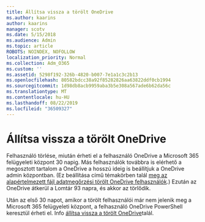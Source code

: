 ```yaml
---
title: Állítsa vissza a törölt OneDrive
ms.author: kaarins
author: kaarins
manager: scotv
ms.date: 5/15/2018
ms.audience: Admin
ms.topic: article
ROBOTS: NOINDEX, NOFOLLOW
localization_priority: Normal
ms.collection: Adm_O365
ms.custom: ''
ms.assetid: 5298f192-326b-4820-b007-7e1a1c3c2b13
ms.openlocfilehash: 80582bdcc38a92f85282826aa63822ddf0cb1994
ms.sourcegitcommit: 1d98db8acb9959aba3b5e308a567ade6b62da56c
ms.translationtype: MT
ms.contentlocale: hu-HU
ms.lasthandoff: 08/22/2019
ms.locfileid: "36509327"
---
```

# <a name="restore-a-deleted-onedrive"></a>Állítsa vissza a törölt OneDrive

Felhasználó törlése, miután érheti el a felhasználó OneDrive a Microsoft 365 felügyeleti központ 30 napig. Más felhasználók továbbra is elérhető a megosztott tartalom a OneDrive a hosszú ideig is beállítjuk a OneDrive admin központban. (Ez beállítása című témakörben talál [meg az alapértelmezett fájl adatmegőrzési törölt OneDrive felhasználók](https://go.microsoft.com/fwlink/?linkid=874267).) Ezután az OneDrive átkerül a Lomtár 93 napra, és akkor az törlődik.
  
Után az első 30 napot, amikor a törölt felhasználói már nem jelenik meg a Microsoft 365 felügyeleti központ, a felhasználó OneDrive PowerShell keresztül érheti el. Info [állítsa vissza a törölt OneDrive](https://go.microsoft.com/fwlink/?linkid=874269)talál.
  

